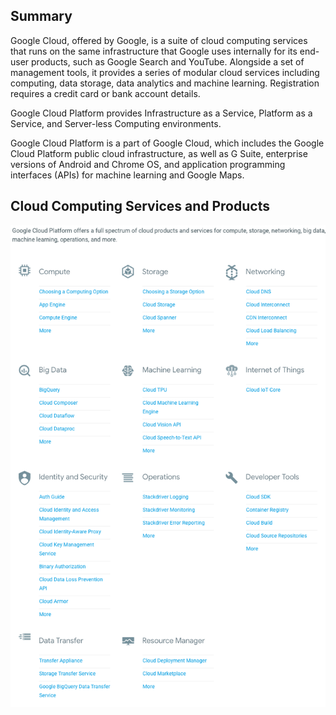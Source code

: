 ## Summary

Google Cloud, offered by Google, is a suite of cloud computing services that runs on the same infrastructure that Google uses internally for its end-user products, such as Google Search and YouTube. Alongside a set of management tools, it provides a series of modular cloud services including computing, data storage, data analytics and machine learning. Registration requires a credit card or bank account details.

Google Cloud Platform provides Infrastructure as a Service, Platform as a Service, and Server-less Computing environments.

Google Cloud Platform is a part of Google Cloud, which includes the Google Cloud Platform public cloud infrastructure, as well as G Suite, enterprise versions of Android and Chrome OS, and application programming interfaces (APIs) for machine learning and Google Maps.

## Cloud Computing Services and Products

![](images/services.png)
